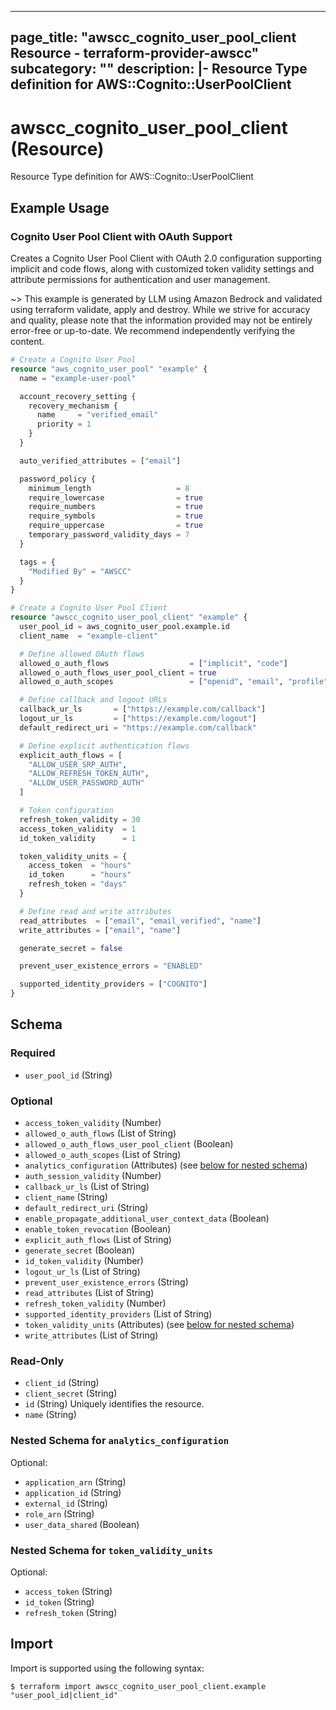 
---
page_title: "awscc_cognito_user_pool_client Resource - terraform-provider-awscc"
subcategory: ""
description: |-
  Resource Type definition for AWS::Cognito::UserPoolClient
---

# awscc_cognito_user_pool_client (Resource)

Resource Type definition for AWS::Cognito::UserPoolClient

## Example Usage

### Cognito User Pool Client with OAuth Support

Creates a Cognito User Pool Client with OAuth 2.0 configuration supporting implicit and code flows, along with customized token validity settings and attribute permissions for authentication and user management.

~> This example is generated by LLM using Amazon Bedrock and validated using terraform validate, apply and destroy. While we strive for accuracy and quality, please note that the information provided may not be entirely error-free or up-to-date. We recommend independently verifying the content.

```terraform
# Create a Cognito User Pool
resource "aws_cognito_user_pool" "example" {
  name = "example-user-pool"

  account_recovery_setting {
    recovery_mechanism {
      name     = "verified_email"
      priority = 1
    }
  }

  auto_verified_attributes = ["email"]

  password_policy {
    minimum_length                   = 8
    require_lowercase                = true
    require_numbers                  = true
    require_symbols                  = true
    require_uppercase                = true
    temporary_password_validity_days = 7
  }

  tags = {
    "Modified By" = "AWSCC"
  }
}

# Create a Cognito User Pool Client
resource "awscc_cognito_user_pool_client" "example" {
  user_pool_id = aws_cognito_user_pool.example.id
  client_name  = "example-client"

  # Define allowed OAuth flows
  allowed_o_auth_flows                  = ["implicit", "code"]
  allowed_o_auth_flows_user_pool_client = true
  allowed_o_auth_scopes                 = ["openid", "email", "profile"]

  # Define callback and logout URLs
  callback_ur_ls       = ["https://example.com/callback"]
  logout_ur_ls         = ["https://example.com/logout"]
  default_redirect_uri = "https://example.com/callback"

  # Define explicit authentication flows
  explicit_auth_flows = [
    "ALLOW_USER_SRP_AUTH",
    "ALLOW_REFRESH_TOKEN_AUTH",
    "ALLOW_USER_PASSWORD_AUTH"
  ]

  # Token configuration
  refresh_token_validity = 30
  access_token_validity  = 1
  id_token_validity      = 1

  token_validity_units = {
    access_token  = "hours"
    id_token      = "hours"
    refresh_token = "days"
  }

  # Define read and write attributes
  read_attributes  = ["email", "email_verified", "name"]
  write_attributes = ["email", "name"]

  generate_secret = false

  prevent_user_existence_errors = "ENABLED"

  supported_identity_providers = ["COGNITO"]
}
```

<!-- schema generated by tfplugindocs -->
## Schema

### Required

- `user_pool_id` (String)

### Optional

- `access_token_validity` (Number)
- `allowed_o_auth_flows` (List of String)
- `allowed_o_auth_flows_user_pool_client` (Boolean)
- `allowed_o_auth_scopes` (List of String)
- `analytics_configuration` (Attributes) (see [below for nested schema](#nestedatt--analytics_configuration))
- `auth_session_validity` (Number)
- `callback_ur_ls` (List of String)
- `client_name` (String)
- `default_redirect_uri` (String)
- `enable_propagate_additional_user_context_data` (Boolean)
- `enable_token_revocation` (Boolean)
- `explicit_auth_flows` (List of String)
- `generate_secret` (Boolean)
- `id_token_validity` (Number)
- `logout_ur_ls` (List of String)
- `prevent_user_existence_errors` (String)
- `read_attributes` (List of String)
- `refresh_token_validity` (Number)
- `supported_identity_providers` (List of String)
- `token_validity_units` (Attributes) (see [below for nested schema](#nestedatt--token_validity_units))
- `write_attributes` (List of String)

### Read-Only

- `client_id` (String)
- `client_secret` (String)
- `id` (String) Uniquely identifies the resource.
- `name` (String)

<a id="nestedatt--analytics_configuration"></a>
### Nested Schema for `analytics_configuration`

Optional:

- `application_arn` (String)
- `application_id` (String)
- `external_id` (String)
- `role_arn` (String)
- `user_data_shared` (Boolean)


<a id="nestedatt--token_validity_units"></a>
### Nested Schema for `token_validity_units`

Optional:

- `access_token` (String)
- `id_token` (String)
- `refresh_token` (String)

## Import

Import is supported using the following syntax:

```shell
$ terraform import awscc_cognito_user_pool_client.example "user_pool_id|client_id"
```
